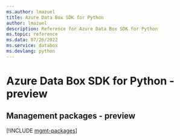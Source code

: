 ```yaml
---
ms.author: lmazuel
title: Azure Data Box SDK for Python
author: lmazuel
description: Reference for Azure Data Box SDK for Python
ms.topic: reference
ms.data: 07/26/2022
ms.service: databox
ms.devlang: python
---
```

# Azure Data Box SDK for Python - preview

## Management packages - preview
[!INCLUDE [mgmt-packages](data-box-mgmt-index.md)]